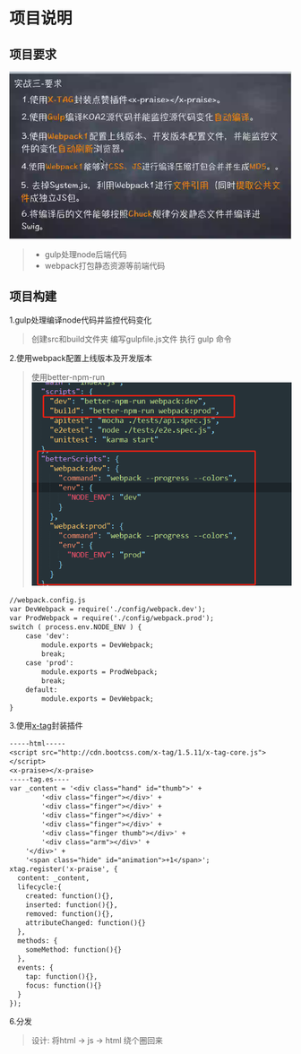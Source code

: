 # 项目说明
## 项目要求
![](helpImg/作业.png)
> - gulp处理node后端代码
> - webpack打包静态资源等前端代码
## 项目构建
1.gulp处理编译node代码并监控代码变化
> 创建src和build文件夹
> 编写gulpfile.js文件
> 执行 gulp 命令

2.使用webpack配置上线版本及开发版本
> 使用better-npm-run
![](helpImg/webpack_1.png)
```
//webpack.config.js
var DevWebpack = require('./config/webpack.dev');
var ProdWebpack = require('./config/webpack.prod');
switch ( process.env.NODE_ENV ) {
    case 'dev':
        module.exports = DevWebpack;
        break;
    case 'prod':
        module.exports = ProdWebpack;
        break;
    default:
        module.exports = DevWebpack;
}
```

3.使用[x-tag](http://x-tag.github.io/)封装插件
```
-----html-----
<script src="http://cdn.bootcss.com/x-tag/1.5.11/x-tag-core.js"></script>
<x-praise></x-praise>
-----tag.es----
var _content = '<div class="hand" id="thumb">' + 
        '<div class="finger"></div>' +
        '<div class="finger"></div>' +
        '<div class="finger"></div>' +
        '<div class="finger"></div>' +
        '<div class="finger thumb"></div>' +
        '<div class="arm"></div>' +
    '</div>' +
    '<span class="hide" id="animation">+1</span>';
xtag.register('x-praise', {
  content: _content,
  lifecycle:{
    created: function(){},
    inserted: function(){},
    removed: function(){},
    attributeChanged: function(){}
  },
  methods: {
    someMethod: function(){}
  },
  events: {
    tap: function(){},
    focus: function(){}
  }
});
```

6.分发
> 设计: 将html -> js -> html 绕个圈回来